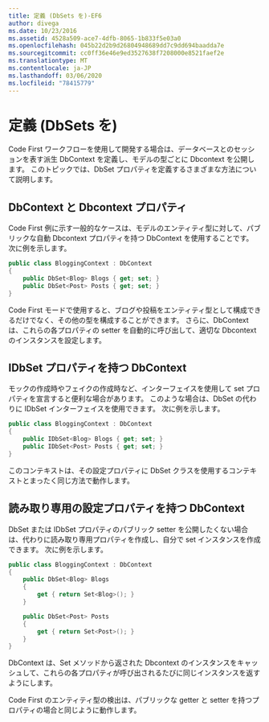 ```yaml
---
title: 定義 (DbSets を)-EF6
author: divega
ms.date: 10/23/2016
ms.assetid: 4528a509-ace7-4dfb-8065-1b833f5e03a0
ms.openlocfilehash: 045b22d2b9d26804948689dd7c9dd694baadda7e
ms.sourcegitcommit: cc0ff36e46e9ed3527638f7208000e8521faef2e
ms.translationtype: MT
ms.contentlocale: ja-JP
ms.lasthandoff: 03/06/2020
ms.locfileid: "78415779"
---
```

# <a name="defining-dbsets"></a>定義 (DbSets を)
Code First ワークフローを使用して開発する場合は、データベースとのセッションを表す派生 DbContext を定義し、モデルの型ごとに Dbcontext を公開します。 このトピックでは、DbSet プロパティを定義するさまざまな方法について説明します。  

## <a name="dbcontext-with-dbset-properties"></a>DbContext と Dbcontext プロパティ  

Code First 例に示す一般的なケースは、モデルのエンティティ型に対して、パブリックな自動 Dbcontext プロパティを持つ DbContext を使用することです。 次に例を示します。  

``` csharp
public class BloggingContext : DbContext
{
    public DbSet<Blog> Blogs { get; set; }
    public DbSet<Post> Posts { get; set; }
}
```  

Code First モードで使用すると、ブログや投稿をエンティティ型として構成できるだけでなく、その他の型を構成することができます。 さらに、DbContext は、これらの各プロパティの setter を自動的に呼び出して、適切な Dbcontext のインスタンスを設定します。  

## <a name="dbcontext-with-idbset-properties"></a>IDbSet プロパティを持つ DbContext  

モックの作成時やフェイクの作成時など、インターフェイスを使用して set プロパティを宣言すると便利な場合があります。 このような場合は、DbSet の代わりに IDbSet インターフェイスを使用できます。 次に例を示します。  

``` csharp
public class BloggingContext : DbContext
{
    public IDbSet<Blog> Blogs { get; set; }
    public IDbSet<Post> Posts { get; set; }
}
```  

このコンテキストは、その設定プロパティに DbSet クラスを使用するコンテキストとまったく同じ方法で動作します。  

## <a name="dbcontext-with-read-only-set-properties"></a>読み取り専用の設定プロパティを持つ DbContext  

DbSet または IDbSet プロパティのパブリック setter を公開したくない場合は、代わりに読み取り専用プロパティを作成し、自分で set インスタンスを作成できます。 次に例を示します。  

``` csharp
public class BloggingContext : DbContext
{
    public DbSet<Blog> Blogs
    {
        get { return Set<Blog>(); }
    }

    public DbSet<Post> Posts
    {
        get { return Set<Post>(); }
    }
}
```  

DbContext は、Set メソッドから返された Dbcontext のインスタンスをキャッシュして、これらの各プロパティが呼び出されるたびに同じインスタンスを返すようにします。  

Code First のエンティティ型の検出は、パブリックな getter と setter を持つプロパティの場合と同じように動作します。  
